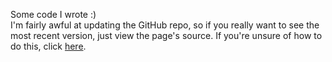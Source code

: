 Some code I wrote :)
<br>
I'm fairly awful at updating the GitHub repo, so if you really want to see the most recent version, just view the page's source. If you're unsure of how to do this, click [here](https://support.google.com/surveys/answer/6172725?hl=en).
